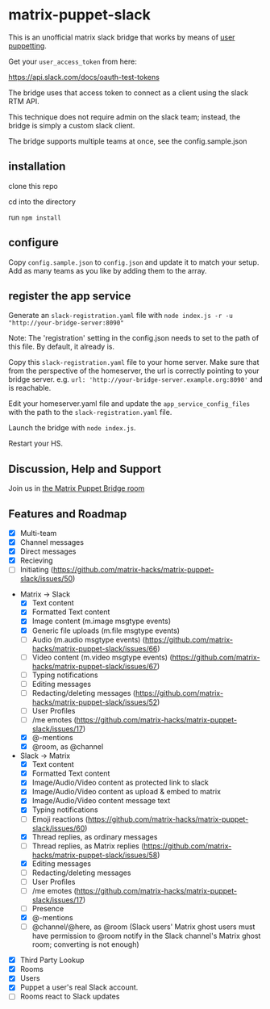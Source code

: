 # matrix-puppet-slack

This is an unofficial matrix slack bridge that works by means of [user puppetting](https://github.com/AndrewJDR/matrix-puppet-bridge).

Get your `user_access_token` from here:

https://api.slack.com/docs/oauth-test-tokens

The bridge uses that access token to connect as a client using the slack RTM API.

This technique does not require admin on the slack team; instead, the bridge is simply a custom slack client.

The bridge supports multiple teams at once, see the config.sample.json

## installation

clone this repo

cd into the directory

run `npm install`

## configure

Copy `config.sample.json` to `config.json` and update it to match your setup. Add as many teams as you like by adding them to the array.

## register the app service

Generate an `slack-registration.yaml` file with `node index.js -r -u "http://your-bridge-server:8090"`

Note: The 'registration' setting in the config.json needs to set to the path of this file. By default, it already is.

Copy this `slack-registration.yaml` file to your home server. Make sure that from the perspective of the homeserver, the url is correctly pointing to your bridge server. e.g. `url: 'http://your-bridge-server.example.org:8090'` and is reachable.

Edit your homeserver.yaml file and update the `app_service_config_files` with the path to the `slack-registration.yaml` file.

Launch the bridge with ```node index.js```.

Restart your HS.

## Discussion, Help and Support

Join us in [the Matrix Puppet Bridge room](https://riot.im/app/#/room/#matrix-puppet-bridge:matrix.org)

## Features and Roadmap

 - [x] Multi-team
 - [x] Channel messages
 - [x] Direct messages
  - [x] Recieving
  - [ ] Initiating (https://github.com/matrix-hacks/matrix-puppet-slack/issues/50)
 - Matrix -> Slack
   - [x] Text content
   - [x] Formatted Text content
   - [x] Image content (m.image msgtype events)
   - [x] Generic file uploads (m.file msgtype events)
   - [ ] Audio (m.audio msgtype events) (https://github.com/matrix-hacks/matrix-puppet-slack/issues/66)
   - [ ] Video content (m.video msgtype events) (https://github.com/matrix-hacks/matrix-puppet-slack/issues/67)
   - [ ] Typing notifications
   - [ ] Editing messages
   - [ ] Redacting/deleting messages (https://github.com/matrix-hacks/matrix-puppet-slack/issues/52)
   - [ ] User Profiles
   - [ ] /me emotes (https://github.com/matrix-hacks/matrix-puppet-slack/issues/17)
   - [x] @-mentions
   - [x] @room, as @channel
 - Slack -> Matrix
   - [x] Text content
   - [x] Formatted Text content
   - [x] Image/Audio/Video content as protected link to slack
   - [x] Image/Audio/Video content as upload & embed to matrix
   - [x] Image/Audio/Video content message text
   - [x] Typing notifications
   - [ ] Emoji reactions (https://github.com/matrix-hacks/matrix-puppet-slack/issues/60)
   - [x] Thread replies, as ordinary messages
   - [ ] Thread replies, as Matrix replies (https://github.com/matrix-hacks/matrix-puppet-slack/issues/58)
   - [x] Editing messages
   - [ ] Redacting/deleting messages
   - [ ] User Profiles
   - [ ] /me emotes (https://github.com/matrix-hacks/matrix-puppet-slack/issues/17)
   - [ ] Presence
   - [x] @-mentions
   - [ ] @channel/@here, as @room (Slack users' Matrix ghost users must have permission to @room notify in the Slack channel's Matrix ghost room; converting is not enough)
 - [x] Third Party Lookup
  - [x] Rooms
  - [x] Users
 - [x] Puppet a user's real Slack account.
 - [ ] Rooms react to Slack updates
